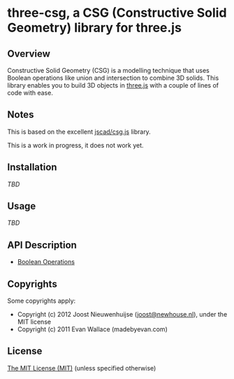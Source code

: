 # three-csg, a CSG (Constructive Solid Geometry) library for three.js

## Overview

Constructive Solid Geometry (CSG) is a modelling technique that uses Boolean operations like union and intersection to combine 3D solids. This library enables you to build 3D objects in [three.js](https://threejs.org/) with a couple of lines of code with ease.

## Notes

This is based on the excellent [jscad/csg.js](https://github.com/jscad/csg.js) library.

This is a work in progress, it does not work yet.

## Installation

_TBD_

## Usage

_TBD_

## API Description

-   [Boolean Operations](https://github.com/SebiTimeWaster/three-csg/blob/master/docs/BooleanOperations.md)

## Copyrights

Some copyrights apply:

-   Copyright (c) 2012 Joost Nieuwenhuijse (joost@newhouse.nl), under the MIT license
-   Copyright (c) 2011 Evan Wallace (madebyevan.com)

## License

[The MIT License (MIT)](https://github.com/SebiTimeWaster/three-csg/blob/master/LICENSE)
(unless specified otherwise)
